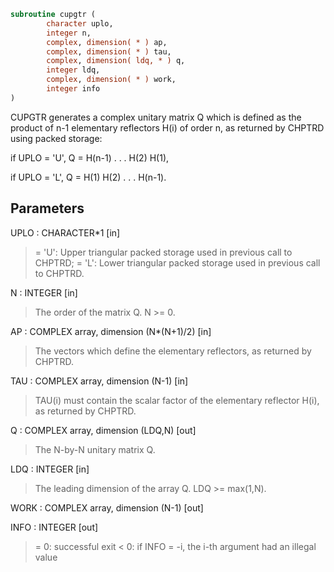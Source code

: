 ```fortran
subroutine cupgtr (
        character uplo,
        integer n,
        complex, dimension( * ) ap,
        complex, dimension( * ) tau,
        complex, dimension( ldq, * ) q,
        integer ldq,
        complex, dimension( * ) work,
        integer info
)
```

CUPGTR generates a complex unitary matrix Q which is defined as the
product of n-1 elementary reflectors H(i) of order n, as returned by
CHPTRD using packed storage:

if UPLO = 'U', Q = H(n-1) . . . H(2) H(1),

if UPLO = 'L', Q = H(1) H(2) . . . H(n-1).

## Parameters
UPLO : CHARACTER\*1 [in]
> = 'U': Upper triangular packed storage used in previous
> call to CHPTRD;
> = 'L': Lower triangular packed storage used in previous
> call to CHPTRD.

N : INTEGER [in]
> The order of the matrix Q. N >= 0.

AP : COMPLEX array, dimension (N\*(N+1)/2) [in]
> The vectors which define the elementary reflectors, as
> returned by CHPTRD.

TAU : COMPLEX array, dimension (N-1) [in]
> TAU(i) must contain the scalar factor of the elementary
> reflector H(i), as returned by CHPTRD.

Q : COMPLEX array, dimension (LDQ,N) [out]
> The N-by-N unitary matrix Q.

LDQ : INTEGER [in]
> The leading dimension of the array Q. LDQ >= max(1,N).

WORK : COMPLEX array, dimension (N-1) [out]

INFO : INTEGER [out]
> = 0:  successful exit
> < 0:  if INFO = -i, the i-th argument had an illegal value
